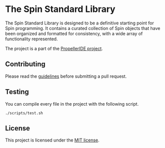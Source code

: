 # The Spin Standard Library

The Spin Standard Library is designed to be a definitive starting point for Spin programming. It contains a
curated collection of Spin objects that have been organized and formatted for consistency, with a
wide array of functionality represented. 

The project is a part of the [PropellerIDE project](https://github.com/parallaxinc/PropellerIDE).

## Contributing

Please read the [guidelines](CONTRIBUTING.md) before submitting a pull request.

## Testing

You can compile every file in the project with the following script.

    ./scripts/test.sh

## License

This project is licensed under the [MIT license](LICENSE).
